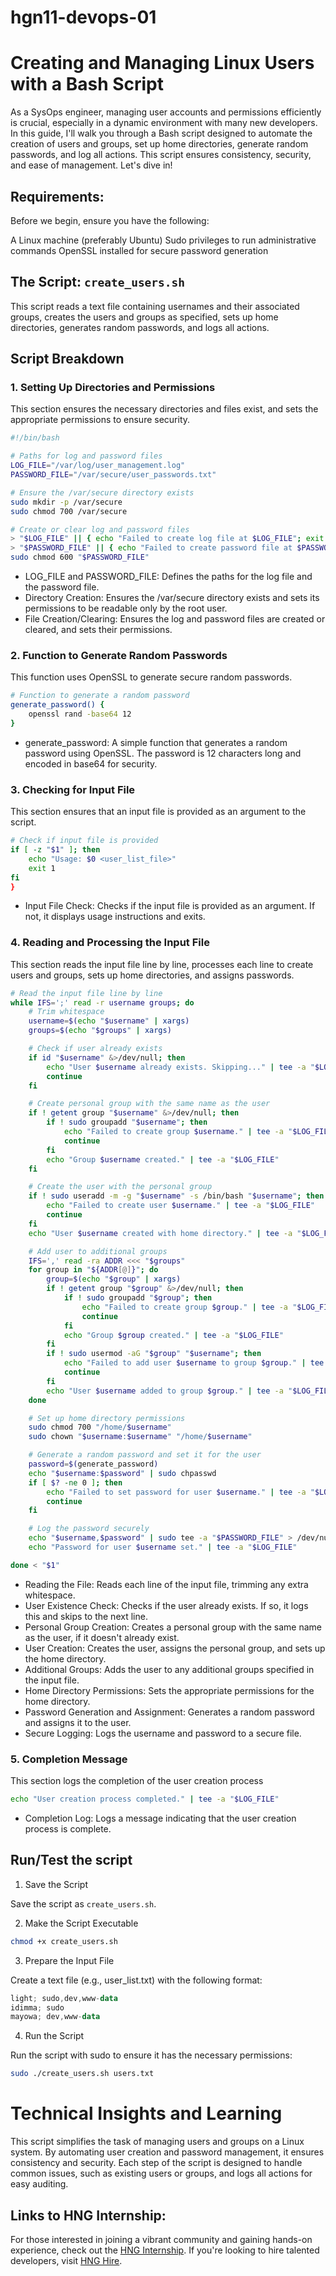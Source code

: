 # hgn11-devops-01
# Creating and Managing Linux Users with a Bash Script

As a SysOps engineer, managing user accounts and permissions efficiently is crucial, especially in a dynamic environment with many new developers. In this guide, I'll walk you through a Bash script designed to automate the creation of users and groups, set up home directories, generate random passwords, and log all actions. This script ensures consistency, security, and ease of management. Let's dive in!

## Requirements:

Before we begin, ensure you have the following:

A Linux machine (preferably Ubuntu)
Sudo privileges to run administrative commands
OpenSSL installed for secure password generation

## The Script: `create_users.sh`

This script reads a text file containing usernames and their associated groups, creates the users and groups as specified, sets up home directories, generates random passwords, and logs all actions.

## Script Breakdown

### 1. Setting Up Directories and Permissions
This section ensures the necessary directories and files exist, and sets the appropriate permissions to ensure security.

```bash
#!/bin/bash

# Paths for log and password files
LOG_FILE="/var/log/user_management.log"
PASSWORD_FILE="/var/secure/user_passwords.txt"

# Ensure the /var/secure directory exists
sudo mkdir -p /var/secure
sudo chmod 700 /var/secure

# Create or clear log and password files
> "$LOG_FILE" || { echo "Failed to create log file at $LOG_FILE"; exit 1; }
> "$PASSWORD_FILE" || { echo "Failed to create password file at $PASSWORD_FILE"; exit 1; }
sudo chmod 600 "$PASSWORD_FILE"
```

+ LOG_FILE and PASSWORD_FILE: Defines the paths for the log file and the password file.
+ Directory Creation: Ensures the /var/secure directory exists and sets its permissions to be readable only by the root user.
+ File Creation/Clearing: Ensures the log and password files are created or cleared, and sets their permissions.

### 2. Function to Generate Random Passwords
This function uses OpenSSL to generate secure random passwords.

```bash
# Function to generate a random password
generate_password() {
    openssl rand -base64 12
}
```
+ generate_password: A simple function that generates a random password using OpenSSL. The password is 12 characters long and encoded in base64 for security.

### 3. Checking for Input File
This section ensures that an input file is provided as an argument to the script.

```bash
# Check if input file is provided
if [ -z "$1" ]; then
    echo "Usage: $0 <user_list_file>"
    exit 1
fi
}
```

+ Input File Check: Checks if the input file is provided as an argument. If not, it displays usage instructions and exits.

### 4. Reading and Processing the Input File
This section reads the input file line by line, processes each line to create users and groups, sets up home directories, and assigns passwords.
```bash
# Read the input file line by line
while IFS=';' read -r username groups; do
    # Trim whitespace
    username=$(echo "$username" | xargs)
    groups=$(echo "$groups" | xargs)

    # Check if user already exists
    if id "$username" &>/dev/null; then
        echo "User $username already exists. Skipping..." | tee -a "$LOG_FILE"
        continue
    fi

    # Create personal group with the same name as the user
    if ! getent group "$username" &>/dev/null; then
        if ! sudo groupadd "$username"; then
            echo "Failed to create group $username." | tee -a "$LOG_FILE"
            continue
        fi
        echo "Group $username created." | tee -a "$LOG_FILE"
    fi

    # Create the user with the personal group
    if ! sudo useradd -m -g "$username" -s /bin/bash "$username"; then
        echo "Failed to create user $username." | tee -a "$LOG_FILE"
        continue
    fi
    echo "User $username created with home directory." | tee -a "$LOG_FILE"

    # Add user to additional groups
    IFS=',' read -ra ADDR <<< "$groups"
    for group in "${ADDR[@]}"; do
        group=$(echo "$group" | xargs)
        if ! getent group "$group" &>/dev/null; then
            if ! sudo groupadd "$group"; then
                echo "Failed to create group $group." | tee -a "$LOG_FILE"
                continue
            fi
            echo "Group $group created." | tee -a "$LOG_FILE"
        fi
        if ! sudo usermod -aG "$group" "$username"; then
            echo "Failed to add user $username to group $group." | tee -a "$LOG_FILE"
            continue
        fi
        echo "User $username added to group $group." | tee -a "$LOG_FILE"
    done

    # Set up home directory permissions
    sudo chmod 700 "/home/$username"
    sudo chown "$username:$username" "/home/$username"

    # Generate a random password and set it for the user
    password=$(generate_password)
    echo "$username:$password" | sudo chpasswd
    if [ $? -ne 0 ]; then
        echo "Failed to set password for user $username." | tee -a "$LOG_FILE"
        continue
    fi

    # Log the password securely
    echo "$username,$password" | sudo tee -a "$PASSWORD_FILE" > /dev/null
    echo "Password for user $username set." | tee -a "$LOG_FILE"

done < "$1"
```
+ Reading the File: Reads each line of the input file, trimming any extra whitespace.
+ User Existence Check: Checks if the user already exists. If so, it logs this and skips to the next line.
+ Personal Group Creation: Creates a personal group with the same name as the user, if it doesn't already exist.
+ User Creation: Creates the user, assigns the personal group, and sets up the home directory.
+ Additional Groups: Adds the user to any additional groups specified in the input file.
+ Home Directory Permissions: Sets the appropriate permissions for the home directory.
+ Password Generation and Assignment: Generates a random password and assigns it to the user.
+ Secure Logging: Logs the username and password to a secure file.

### 5. Completion Message
This section logs the completion of the user creation process

```bash
echo "User creation process completed." | tee -a "$LOG_FILE"
```
+ Completion Log: Logs a message indicating that the user creation process is complete.

## Run/Test the script

1. Save the Script

Save the script as `create_users.sh`.

2. Make the Script Executable

```bash
chmod +x create_users.sh
```

3. Prepare the Input File

Create a text file (e.g., user_list.txt) with the following format:

```kotlin
light; sudo,dev,www-data
idimma; sudo
mayowa; dev,www-data
```

4. Run the Script

Run the script with sudo to ensure it has the necessary permissions:

```bash
sudo ./create_users.sh users.txt
```

# Technical Insights and Learning
This script simplifies the task of managing users and groups on a Linux system. By automating user creation and password management, it ensures consistency and security. Each step of the script is designed to handle common issues, such as existing users or groups, and logs all actions for easy auditing.

 ## Links to HNG Internship:
For those interested in joining a vibrant community and gaining hands-on experience, check out the [HNG Internship](https://hng.tech/internship). If you're looking to hire talented developers, visit [HNG Hire](https://hng.tech/hire).
